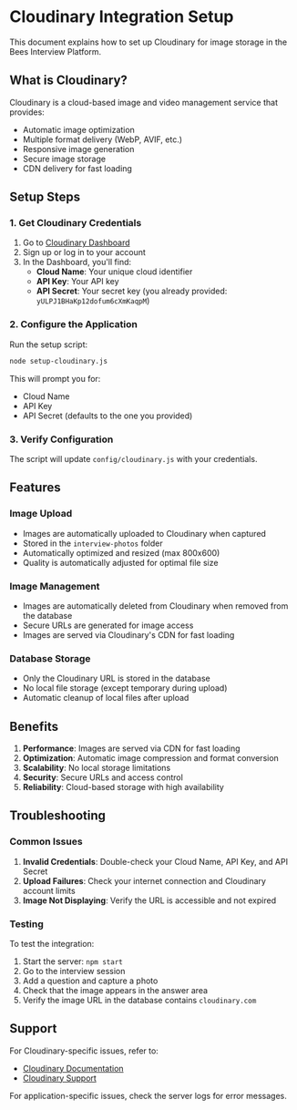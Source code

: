 # Cloudinary Integration Setup

This document explains how to set up Cloudinary for image storage in the Bees Interview Platform.

## What is Cloudinary?

Cloudinary is a cloud-based image and video management service that provides:
- Automatic image optimization
- Multiple format delivery (WebP, AVIF, etc.)
- Responsive image generation
- Secure image storage
- CDN delivery for fast loading

## Setup Steps

### 1. Get Cloudinary Credentials

1. Go to [Cloudinary Dashboard](https://cloudinary.com/console)
2. Sign up or log in to your account
3. In the Dashboard, you'll find:
   - **Cloud Name**: Your unique cloud identifier
   - **API Key**: Your API key
   - **API Secret**: Your secret key (you already provided: `yULPJ1BHaKp12dofum6cXmKaqpM`)

### 2. Configure the Application

Run the setup script:

```bash
node setup-cloudinary.js
```

This will prompt you for:
- Cloud Name
- API Key
- API Secret (defaults to the one you provided)

### 3. Verify Configuration

The script will update `config/cloudinary.js` with your credentials.

## Features

### Image Upload
- Images are automatically uploaded to Cloudinary when captured
- Stored in the `interview-photos` folder
- Automatically optimized and resized (max 800x600)
- Quality is automatically adjusted for optimal file size

### Image Management
- Images are automatically deleted from Cloudinary when removed from the database
- Secure URLs are generated for image access
- Images are served via Cloudinary's CDN for fast loading

### Database Storage
- Only the Cloudinary URL is stored in the database
- No local file storage (except temporary during upload)
- Automatic cleanup of local files after upload

## Benefits

1. **Performance**: Images are served via CDN for fast loading
2. **Optimization**: Automatic image compression and format conversion
3. **Scalability**: No local storage limitations
4. **Security**: Secure URLs and access control
5. **Reliability**: Cloud-based storage with high availability

## Troubleshooting

### Common Issues

1. **Invalid Credentials**: Double-check your Cloud Name, API Key, and API Secret
2. **Upload Failures**: Check your internet connection and Cloudinary account limits
3. **Image Not Displaying**: Verify the URL is accessible and not expired

### Testing

To test the integration:
1. Start the server: `npm start`
2. Go to the interview session
3. Add a question and capture a photo
4. Check that the image appears in the answer area
5. Verify the image URL in the database contains `cloudinary.com`

## Support

For Cloudinary-specific issues, refer to:
- [Cloudinary Documentation](https://cloudinary.com/documentation)
- [Cloudinary Support](https://support.cloudinary.com/)

For application-specific issues, check the server logs for error messages.
